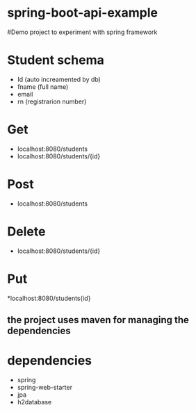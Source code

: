 # spring-boot-api-example
#Demo project to experiment with spring framework


# Student schema
* Id (auto increamented by db)
* fname (full name)
* email
* rn (registrarion number)

# Get
* localhost:8080/students
* localhost:8080/students/{id}

# Post
* localhost:8080/students

# Delete
* localhost:8080/students/{id}

# Put
*localhost:8080/students{id}

## the project uses maven for managing the dependencies

# dependencies
* spring
* spring-web-starter
* jpa
* h2database

